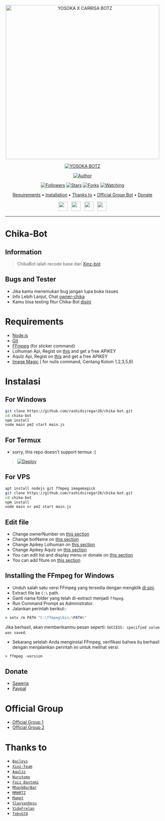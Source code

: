 <p align="center">
<img src="https://i.ibb.co/DtscTgB/20221001-104215.png" alt="YOSOKA X CARRISA BOTZ" width="500"/>


</p>
<p align="center">
<a href="#"><img title="YOSOKA BOTZ" src="https://img.shields.io/badge/YOSOKA BOTZ-green?colorA=%23ff0000&colorB=%23017e40&style=for-the-badge"></a>
</p>
<p align="center">
<a href="https://github.com/rashidsiregar28/chika-bot"><img title="Author" src="https://img.shields.io/badge/Author-rashidsiregar28-red.svg?style=for-the-badge&logo=github"></a>
</p>
<p align="center">
<a href="https://github.com/rashidsiregar28/chika-bot"><img title="Followers" src="https://img.shields.io/github/followers/rashidsiregar28?color=blue&style=flat-square"></a>
<a href="https://github.com/rashidsiregar28/chika-bot"><img title="Stars" src="https://img.shields.io/github/stars/rashidsiregar28/chika-bot?color=red&style=flat-square"></a>
<a href="https://github.com/rashidsiregar28/chika-bot/network/members"><img title="Forks" src="https://img.shields.io/github/forks/rashidsiregar28/chika-bot?color=red&style=flat-square"></a>
<a href="https://github.com/rashidsiregar28/chika-bot/watchers"><img title="Watching" src="https://img.shields.io/github/watchers/rashidsiregar28/chika-bot?label=Watchers&color=blue&style=flat-square"></a>
</p>

<p align="center">
  <a href="https://github.com/YosokaHosting">Requirements</a> •
  <a href="https://github.com/YosokaHosting">Installation</a> •
  <a href="https://github.com/YosokaHosting">Thanks to</a> •
  <a href="https://chat.whatsapp.com/GST1FDgTAFqJEXZC5BEja1"> Official Group Bot</a> •
  <a href="https://github.com/rashidsiregar28/chika-bot#donate">Donate</a>

<p align='center'>
   <a href="https://twitter.com/yosoka_codex"><img height="30" src="https://github.com/TobyG74/TobyG74/blob/main/twitter.png?raw=true"></a>&nbsp;&nbsp;
   <a href="https://instagram.com/yosoka_hosting"><img height="30" src="https://github.com/TobyG74/TobyG74/blob/main/instagram.jpg?raw=true"></a>&nbsp;&nbsp;
   <a href="https://www.facebook.com/YosokaHost"><img height="30" src="https://github.com/TobyG74/TobyG74/blob/main/facebook.png?raw=true"></a>&nbsp;&nbsp;
   <a href="https://wa.me/6285891634201"><img height="30" src="https://encrypted-tbn0.gstatic.com/images?q=tbn:ANd9GcRBc_3WgZjWOtqdKZQbdkxUl5A31GZ_YC35zQ&usqp=CAU"></a>
</P>
</p>
</div>


---

# Chika-Bot
## Information
> ChikaBot ialah recode base dari [Xinz-bot](https://github.com/xinz-team/xinzBot)
>
>

## Bugs and Tester
* Jika kamu menemukan bug jangan lupa buka Issues
* Info Lebih Lanjut, Chat [owner-chika](https://wa.me/628127668234)
* Kamu bisa testing fitur Chika-Bot [disini](https://wa.me/6289513435428?text=.menu)

# Requirements
* [Node.js](https://nodejs.org/en/)
* [Git](https://git-scm.com/downloads)
* [FFmpeg](https://github.com/BtbN/FFmpeg-Builds/releases/download/autobuild-2020-12-08-13-03/ffmpeg-n4.3.1-26-gca55240b8c-win64-gpl-4.3.zip) (for sticker command)
* Lolhuman Api, Regist on [this](https://api.lolhuman.xyz/register) and get a free APIKEY
* Aqulz Api, Regist on [this](https://justaqul.xyz/auth/registration) and get a free APIKEY
* [Image Magic](https://imagemagick.org/script/download.php) ( for nulis command, Centang Kolom 1,2,3,5,6)

# Instalasi
## For Windows
```bash
git clone https://github.com/rashidsiregar28/chika-bot.git
cd chika-bot
npm install
node main pm2 start main.js
```
## For Termux
- sorry, this repo doesn't support termux :(
>[![Deploy](https://www.herokucdn.com/deploy/button.svg)](https://heroku.com/deploy?template=https://github.com/rashidsiregar28/chika-bot)
>

## For VPS
```bash
apt install nodejs git ffmpeg imagemagick
git clone https://github.com/rashidsiregar28/chika-bot.git
cd chika-bot
npm install
node main or pm2 start main.js
```

## Edit file
- Change ownerNumber on [this section](https://github.com/rashidsiregar28/chika-bot/blob/4d8dc8692e97e2ca60deaa8dc77dab551abf6523/config.json#L2)
- Change botName on [this section](https://github.com/rashidsiregar28/chika-bot/blob/4d8dc8692e97e2ca60deaa8dc77dab551abf6523/config.json#L5)
- Change Apikey Lolhuman on [this section](https://github.com/rashidsiregar28/chika-bot/blob/4d8dc8692e97e2ca60deaa8dc77dab551abf6523/config.json#L7)
- Change Apikey Aqulz on [this section](https://github.com/rashidsiregar28/chika-bot/blob/4d8dc8692e97e2ca60deaa8dc77dab551abf6523/config.json#L10)
- You can edit list and display menu or donate on [this section](https://github.com/rashidsiregar28/chika-bot/blob/main/help/ind.js)
- You can add fiture on [this section](https://github.com/rashidsiregar28/chika-bot/blob/main/message/xinz.js)


## Installing the FFmpeg for Windows
* Unduh salah satu versi FFmpeg yang tersedia dengan mengklik [di sini](https://www.gyan.dev/ffmpeg/builds/).
* Extract file ke `C:\` path.
* Ganti nama folder yang telah di-extract menjadi `ffmpeg`.
* Run Command Prompt as Administrator.
* Jalankan perintah berikut::
```cmd
> setx /m PATH "C:\ffmpeg\bin;%PATH%"
```
Jika berhasil, akan memberikanmu pesan seperti: `SUCCESS: specified value was saved`.
* Sekarang setelah Anda menginstal FFmpeg, verifikasi bahwa itu berhasil dengan menjalankan perintah ini untuk melihat versi:
```cmd
> ffmpeg -version
```

## Donate
- [Saweria](https://saweria.co/rashidsiregar28)
- [Paypal](https://www.paypal.com/paypalme/rashidsiregar28)

# Official Group
- [Official Group 1](https://chat.whatsapp.com/HLU6B1Mw34QBMUoXAyhec0)
- [Official Group 2](https://chat.whatsapp.com/IwGkynIvQAk1J6wQVDLeFC)

# Thanks to
* [`Baileys`](https://github.com/adiwajshing/Baileys)
* [`Xinz-Team`](https://github.com/Xinz-Team)
* [`Aqulzz`](https://github.com/zennn08)
* [`Nurutomo`](https://github.com/Nurutomo)
* [`Faiz Bastomi`](https://github.com/FaizBastomi)
* [`MhankBarBar`](https://github.com/MhankBarBar)
* [`MRHRTZ`](https://github.com/MRHRTZ)
* [`Mamet`](https://github.com/mamet8/)
* [`SlavyanDesu`](https://github.com/SlavyanDesu)
* [`VideFrelan`](https://github.com/VideFrelan)
* [`TobyG74`](https://github.com/TobyG74)
